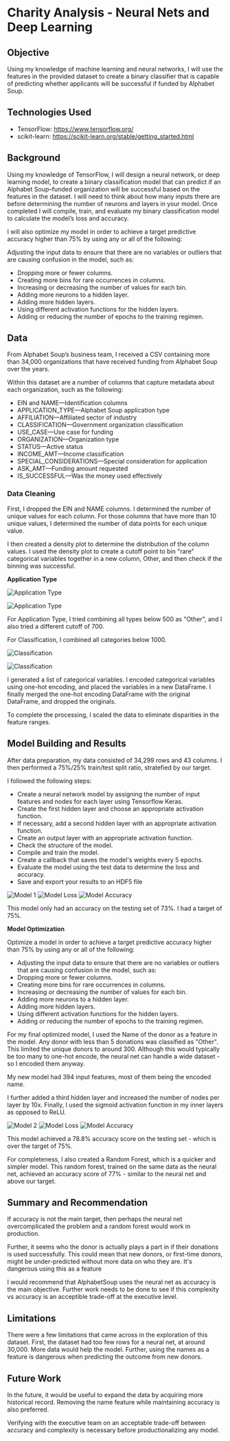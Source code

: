 # Charity Analysis - Neural Nets and Deep Learning

## Objective
Using my knowledge of machine learning and neural networks, I will use the features in the provided dataset to create a binary classifier that is capable of predicting whether applicants will be successful if funded by Alphabet Soup.  

## Technologies Used
- TensorFlow: https://www.tensorflow.org/
- scikit-learn: https://scikit-learn.org/stable/getting_started.html

## Background

Using my knowledge of TensorFlow, I will design a neural network, or deep learning model, to create a binary classification model that can predict if an Alphabet Soup–funded organization will be successful based on the features in the dataset. I will need to think about how many inputs there are before determining the number of neurons and layers in your model. Once completed I will compile, train, and evaluate my binary classification model to calculate the model’s loss and accuracy.

I will also optimize my model in order to achieve a target predictive accuracy higher than 75% by using any or all of the following:

Adjusting the input data to ensure that there are no variables or outliers that are causing confusion in the model, such as:

- Dropping more or fewer columns.
- Creating more bins for rare occurrences in columns.
- Increasing or decreasing the number of values for each bin.
- Adding more neurons to a hidden layer.
- Adding more hidden layers.
- Using different activation functions for the hidden layers.
- Adding or reducing the number of epochs to the training regimen.

## Data

From Alphabet Soup’s business team, I received a CSV containing more than 34,000 organizations that have received funding from Alphabet Soup over the years.

Within this dataset are a number of columns that capture metadata about each organization, such as the following:

- EIN and NAME—Identification columns
- APPLICATION_TYPE—Alphabet Soup application type
- AFFILIATION—Affiliated sector of industry
- CLASSIFICATION—Government organization classification
- USE_CASE—Use case for funding
- ORGANIZATION—Organization type
- STATUS—Active status
- INCOME_AMT—Income classification
- SPECIAL_CONSIDERATIONS—Special consideration for application
- ASK_AMT—Funding amount requested
- IS_SUCCESSFUL—Was the money used effectively

### Data Cleaning

First, I dropped the EIN and NAME columns.
I determined the number of unique values for each column. For those columns that have more than 10 unique values, I determined the number of data points for each unique value.

I then created a density plot to determine the distribution of the column values. I used the density plot to create a cutoff point to bin "rare" categorical variables together in a new column, Other, and then check if the binning was successful. 

__Application Type__

![Application Type](images/application_counts.PNG)

![Application Type](images/application_density.PNG)

For Application Type, I tried combining all types below 500 as "Other", and I also tried a different cutoff of 700.

For Classification, I combined all categories below 1000. 

![Classification](images/classification_counts.PNG)

![Classification](images/classification_density.PNG)

I generated a list of categorical variables. I encoded categorical variables using one-hot encoding, and placed the variables in a new DataFrame. I finally merged the one-hot encoding DataFrame with the original DataFrame, and dropped the originals.

To complete the processing, I scaled the data to eliminate disparities in the feature ranges.

## Model Building and Results
After data preparation, my data consisted of 34,299 rows and 43 columns. I then performed a 75%/25% train/test split ratio, stratefied by our target.

I followed the following steps:

- Create a neural network model by assigning the number of input features and nodes for each layer using Tensorflow Keras.
- Create the first hidden layer and choose an appropriate activation function.
- If necessary, add a second hidden layer with an appropriate activation function.
- Create an output layer with an appropriate activation function.
- Check the structure of the model.
- Compile and train the model.
- Create a callback that saves the model's weights every 5 epochs.
- Evaluate the model using the test data to determine the loss and accuracy.
- Save and export your results to an HDF5 file

![Model 1](images/model1.PNG)
![Model Loss](images/model1_loss.PNG)
![Model Accuracy](images/model1_accuracy.PNG)

This model only had an accuracy on the testing set of 73%. I had a target of 75%. 

__Model Optimization__

Optimize a model in order to achieve a target predictive accuracy higher than 75% by using any or all of the following:

- Adjusting the input data to ensure that there are no variables or outliers that are causing confusion in the model, such as:
- Dropping more or fewer columns.
- Creating more bins for rare occurrences in columns.
- Increasing or decreasing the number of values for each bin.
- Adding more neurons to a hidden layer.
- Adding more hidden layers.
- Using different activation functions for the hidden layers.
- Adding or reducing the number of epochs to the training regimen.

For my final optimized model, I used the Name of the donor as a feature in the model. Any donor with less than 5 donations was classified as "Other". This limited the unique donors to around 300. Although this would typically be too many to one-hot encode, the neural net can handle a wide dataset - so I encoded them anyway.

My new model had 394 input features, most of them being the encoded name.

I further added a third hidden layer and increased the number of nodes per layer by 10x. Finally, I used the sigmoid activation function in my inner layers as opposed to ReLU.

![Model 2](images/model2.PNG)
![Model Loss](images/model2_loss.PNG)
![Model Accuracy](images/model2_accuracy.PNG)

This model achieved a 78.8% accuracy score on the testing set - which is over the target of 75%. 

For completeness, I also created a Random Forest, which is a quicker and simpler model. This random forest, trained on the same data as the neural net, achieved an accuracy score of 77% - similar to the neural net and above our target.

## Summary and Recommendation

If accuracy is not the main target, then perhaps the neural net overcomplicated the problem and a random forest would work in production.

Further, it seems who the donor is actually plays a part in if their donations is used successfully. This could mean that new donors, or first-time donors, might be under-predicted without more data on who they are. It's dangerous using this as a feature

I would recommend that AlphabetSoup uses the neural net as accuracy is the main objective.
Further work needs to be done to see if this complexity vs accuracy is an acceptible trade-off at the executive level.

## Limitations
There were a few limitations that came across in the exploration of this dataset. First, the dataset had too few rows for a neural net, at around 30,000. More data would help the model. Further, using the names as a feature is dangerous when predicting the outcome from new donors. 

## Future Work
In the future, it would be useful to expand the data by acquiring more historical record. Removing the name feature while maintaining accuracy is also preferred.

Verifying with the executive team on an acceptable trade-off between accuracy and complexity is necessary before productionalizing any model.